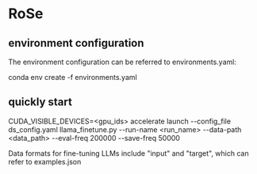 # RoSe


## environment configuration
The environment configuration can be referred to environments.yaml:

conda env create -f environments.yaml


## quickly start

CUDA_VISIBLE_DEVICES=&lt;gpu_ids&gt; accelerate launch --config_file ds_config.yaml llama_finetune.py --run-name &lt;run_name&gt; --data-path &lt;data_path&gt; --eval-freq 200000 --save-freq 50000


Data formats for fine-tuning LLMs include "input" and "target", which can refer to examples.json


